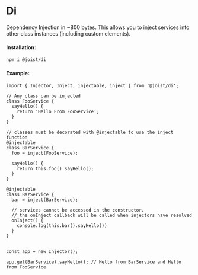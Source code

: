 # Di

Dependency Injection in ~800 bytes. This allows you to inject services into other class instances (including custom elements).

#### Installation:

```BASH
npm i @joist/di
```

#### Example:

```TS
import { Injector, Inject, injectable, inject } from '@joist/di';

// Any class can be injected
class FooService {
  sayHello() {
    return 'Hello From FooService';
  }
}

// classes must be decorated with @injectable to use the inject function
@injectable
class BarService {
  foo = inject(FooService);

  sayHello() {
    return this.foo().sayHello();
  }
}

@injectable
class BazService {
  bar = inject(BarService);

  // services cannot be accessed in the constructor.
  // the onInject callback will be called when injectors have resolved
  onInject() {
    console.log(this.bar().sayHello())
  }
}


const app = new Injector();

app.get(BarService).sayHello(); // Hello from BarService and Hello from FooService
```
